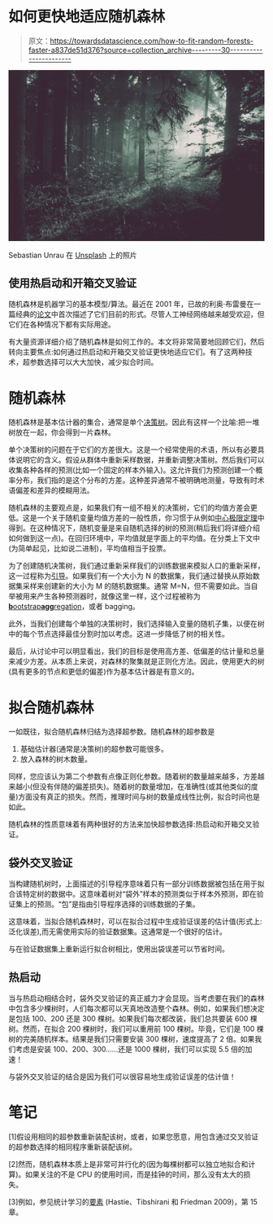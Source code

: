 # 如何更快地适应随机森林

> 原文：<https://towardsdatascience.com/how-to-fit-random-forests-faster-a837de51d376?source=collection_archive---------30----------------------->

![](img/804cae12fbdcf7af66f00700910ca183.png)

Sebastian Unrau 在 [Unsplash](https://unsplash.com?utm_source=medium&utm_medium=referral) 上的照片

## 使用热启动和开箱交叉验证

随机森林是机器学习的基本模型/算法。最近在 2001 年，已故的利奥·布雷曼在一篇经典的[论文](https://www.stat.berkeley.edu/~breiman/randomforest2001.pdf)中首次描述了它们目前的形式。尽管人工神经网络越来越受欢迎，但它们在各种情况下都有实际用途。

有大量资源详细介绍了随机森林是如何工作的。本文将非常简要地回顾它们，然后转向主要焦点:如何通过热启动和开箱交叉验证更快地适应它们。有了这两种技术，超参数选择可以大大加快，减少拟合时间。

# 随机森林

随机森林是基本估计器的集合，通常是单个[决策树](https://en.wikipedia.org/wiki/Decision_tree)。因此有这样一个比喻:把一堆树放在一起，你会得到一片森林。

单个决策树的问题在于它们的方差很大。这是一个经常使用的术语，所以有必要具体说明它的含义。假设从群体中重新采样数据，并重新调整决策树。然后我们可以收集各种各样的预测(比如一个固定的样本外输入)。这允许我们为预测创建一个概率分布，我们指的是这个分布的方差。这种差异通常不被明确地测量，导致有时术语偏差和差异的模糊用法。

随机森林的主要观点是，如果我们有一组不相关的决策树，它们的均值方差会更低。这是一个关于随机变量均值方差的一般性质，你习惯于从例如[中心极限定理](https://en.wikipedia.org/wiki/Central_limit_theorem)中得到。在这种情况下，随机变量是来自随机选择的树的预测(稍后我们将详细介绍如何做到这一点)。在回归环境中，平均值就是字面上的平均值。在分类上下文中(为简单起见，比如说二进制)，平均值相当于投票。

为了创建随机决策树，我们通过重新采样我们的训练数据来模拟人口的重新采样，这一过程称为[引导](https://en.wikipedia.org/wiki/Bootstrapping_(statistics))。如果我们有一个大小为 N 的数据集，我们通过替换从原始数据集采样来创建新的大小为 M 的随机数据集。通常 M=N，但不需要如此。当自举被用来产生各种预测器时，就像这里一样，这个过程被称为[**b**ootstrap**agg**regation](https://en.wikipedia.org/wiki/Bootstrap_aggregating)，或者 bagging。

此外，当我们创建每个单独的决策树时，我们选择输入变量的随机子集，以便在树中的每个节点选择最佳分割时加以考虑。这进一步降低了树的相关性。

最后，从讨论中可以明显看出，我们的目标是使用高方差、低偏差的估计量和总量来减少方差。从本质上来说，对森林的聚集就是正则化方法。因此，使用更大的树(具有更多的节点和更低的偏差)作为基本估计器是有意义的。

# 拟合随机森林

一如既往，拟合随机森林归结为选择超参数。随机森林的超参数是

1.  基础估计器(通常是决策树)的超参数可能很多。
2.  放入森林的树木数量。

同样，您应该认为第二个参数有点像正则化参数。随着树的数量越来越多，方差越来越小(但没有伴随的偏差损失)。随着树的数量增加，在准确性(或其他类似的度量)方面没有真正的损失。然而，推理时间与树的数量成线性比例，拟合时间也是如此。

随机森林的性质意味着有两种很好的方法来加快超参数选择:热启动和开箱交叉验证。

## 袋外交叉验证

当构建随机树时，上面描述的引导程序意味着只有一部分训练数据被包括在用于拟合该特定树的数据中。这意味着树对“袋外”样本的预测类似于样本外预测，即在验证集上的预测。“包”是指由引导程序选择的训练数据的子集。

这意味着，当拟合随机森林时，可以在拟合过程中生成验证误差的估计值(形式上:泛化误差),而无需使用实际的验证数据集。这通常是一个很好的估计。

与在验证数据集上重新运行拟合树相比，使用出袋误差可以节省时间。

## 热启动

当与热启动相结合时，袋外交叉验证的真正威力才会显现。当考虑要在我们的森林中包含多少棵树时，人们每次都可以天真地改造整个森林。例如，如果我们想决定是包括 100、200 还是 300 棵树。如果我们每次都改装，我们总共要装 600 棵树。然而，在拟合 200 棵树时，我们可以重用前 100 棵树。毕竟，它们是 100 棵树的完美随机样本。结果是我们只需要安装 300 棵树，速度提高了 2 倍。如果我们考虑是安装 100、200、300……还是 1000 棵树，我们可以实现 5.5 倍的加速！

与袋外交叉验证的结合是因为我们可以很容易地生成验证误差的估计值！

# 笔记

[1]假设用相同的超参数重新装配该树，或者，如果您愿意，用包含通过交叉验证的超参数选择的相同程序重新装配该树。

[2]然而，随机森林本质上是非常可并行化的(因为每棵树都可以独立地拟合和计算)。如果关注的不是 CPU 的使用时间，而是挂钟的时间，那么没有太大的损失。

[3]例如，参见统计学习的[要素](https://web.stanford.edu/~hastie/ElemStatLearn/) (Hastie、Tibshirani 和 Friedman 2009)，第 15 章。